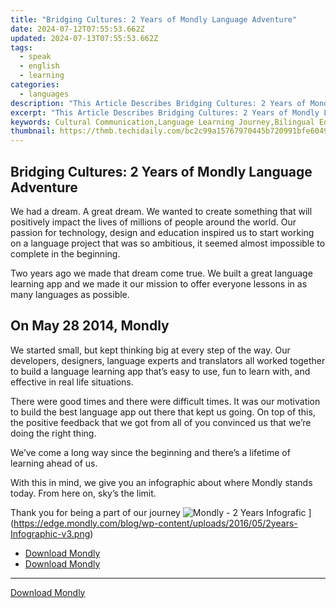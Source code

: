 ```yaml
---
title: "Bridging Cultures: 2 Years of Mondly Language Adventure"
date: 2024-07-12T07:55:53.662Z
updated: 2024-07-13T07:55:53.662Z
tags:
  - speak
  - english
  - learning
categories:
  - languages
description: "This Article Describes Bridging Cultures: 2 Years of Mondly Language Adventure"
excerpt: "This Article Describes Bridging Cultures: 2 Years of Mondly Language Adventure"
keywords: Cultural Communication,Language Learning Journey,Bilingual Education Technology,Intercultural Dialogue Through Language,Diverse Linguistic Experiences,Global Language Platforms,Multilingual Personal Growth
thumbnail: https://thmb.techidaily.com/bc2c99a15767970445b720991bfe6049016a7b4219485f8b4e5eef1b59d8c9e2.jpg
---
```


## Bridging Cultures: 2 Years of Mondly Language Adventure

 We had a dream. A great dream. We wanted to create something that will positively impact the lives of millions of people around the world. Our passion for technology, design and education inspired us to start working on a language project that was so ambitious, it seemed almost impossible to complete in the beginning.

 Two years ago we made that dream come true. We built a great language learning app and we made it our mission to offer everyone lessons in as many languages as possible.

## On May 28 2014, Mondly

 We started small, but kept thinking big at every step of the way. Our developers, designers, language experts and translators all worked together to build a language learning app that’s easy to use, fun to learn with, and effective in real life situations.

 There were good times and there were difficult times. It was our motivation to build the best language app out there that kept us going. On top of this, the positive feedback that we got from all of you convinced us that we’re doing the right thing.

 We’ve come a long way since the beginning and there’s a lifetime of learning ahead of us.

 With this in mind, we give you an infographic about where Mondly stands today. From here on, sky’s the limit.

Thank you for being a part of our journey ![Mondly - 2 Years Infografic](https://edge.mondly.com/blog/wp-content/uploads/2016/05/2years-Infographic-v3-scaled.png "2 Years Of Mondly Languages 2") ](https://edge.mondly.com/blog/wp-content/uploads/2016/05/2years-Infographic-v3.png)

* [Download Mondly](https://www.facebook.com/sharer/sharer.php?u=https%3A%2F%2Fwww.mondly.com%2Fblog%2Fhappy-2nd-birthday%2F&t=2+Years+of+Mondly+Languages "Share on Facebook")
* [Download Mondly](https://shop.mondly.com/affiliate.php?ACCOUNT=ATISTUDI&AFFILIATE=108875&PATH=https://www.mondly.com?AFFILIATE=108875)

---

[Download Mondly](https://adjt.mondly.com/5ixfg4k?campaign=blog-post-id-164&fallback=https%3A%2F%2Fapp.mondly.com%3Futm%5Fmedium%3Dblog%5Fblog-post-id-164%26utm%5Fsource%3Dblog-post-id-164&redirect%5Fmacos=https%3A%2F%2Fapp.mondly.com%3Futm%5Fmedium%3Dblog%5Fblog-post-id-164%26utm%5Fsource%3Dblog-post-id-164&redirect%5Fandroid=https%3A%2F%2Fplay.google.com%2Fstore%2Fapps%2Fdetails%3Fid%3Dcom.atistudios.mondly.languages%3Futm%5Fmedium%3Dblog%5Fblog-post-id-164%26utm%5Fsource%3Dblog-post-id-164&redirect%5Fios=https%3A%2F%2Fapps.apple.com%2Fapp%2Fapple-store%2Fid987873536%3Fpt%3D78954800%26ct%3Dblog-post-id-164%26mt%3D8 "Download Mondly ")

<ins class="adsbygoogle"
     style="display:block"
     data-ad-format="autorelaxed"
     data-ad-client="ca-pub-7571918770474297"
     data-ad-slot="1223367746"></ins>



<ins class="adsbygoogle"
     style="display:block"
     data-ad-client="ca-pub-7571918770474297"
     data-ad-slot="8358498916"
     data-ad-format="auto"
     data-full-width-responsive="true"></ins>




